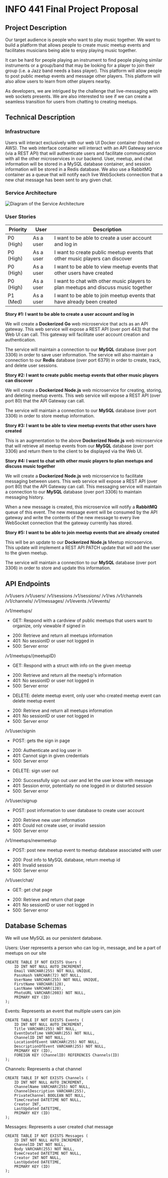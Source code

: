 # INFO 441 Final Project Proposal

## Project Description

Our target audience is people who want to play music together. We want to build a platform that allows people to create music meetup events and facilitates musicians being able to enjoy playing music together. 

It can be hard for people playing an instrument to find people playing similar instruments or a group/band that may be looking for a player to join their group (i.e. a Jazz band needs a bass player). This platform will allow people to post public meetup events and message other players. This platform will also allow users to learn from other players nearby.

As developers, we are intrigued by the challenge that live-messaging with web sockets presents. We are also interested to see if we can create a seamless transition for users from chatting to creating meetups. 

## Technical Description

### Infrastructure

Users will interact exclusively with our web UI Docker container (hosted on AWS). The web interface container will interact with an API Gateway service (via a REST API) that will authenticate users and facilitate communication with all the other microservices in our backend. User, meetup, and chat information will be stored in a MySQL database container, and session information will be stored in a Redis database. We also use a RabbitMQ container as a queue that will notify each live WebSockets connection that a new chat message has been sent to any given chat.

### Service Architecture

![Diagram of the Service Architecture](./assets/architecture.jpg)

### User Stories

| **Priority** | **User** | **Description** |
|--------------|----------|-----------------|
| P0 (High) | As a user | I want to be able to create a user account and log in |
| P0 (High) | As a user | I want to create public meetup events that other music players can discover |
| P0 (High) | As a user | I want to be able to view meetup events that other users have created |
| P0 (High) | As a user | I want to chat with other music players to plan meetups and discuss music together |
| P1 (Med) | As a user | I want to be able to join meetup events that have already been created |


**Story #1: I want to be able to create a user account and log in**

We will create a **Dockerized** **Go** web microservice that acts as an API gateway. This web service will expose a REST API (over port 443) that the Web UI can call. This gateway will facilitate user account creation and authentication.

The service will maintain a connection to our **MySQL** database (over port 3306) in order to save user information. The service will also maintain a connection to our **Redis** database (over port 6379) in order to create, track, and delete user sessions.

**Story #2: I want to create public meetup events that other music players can discover**

We will create a **Dockerized** **Node.js** web microservice for creating, storing, and deleting meetup events. This web service will expose a REST API (over port 80) that the API Gateway can call. 

The service will maintain a connection to our **MySQL** database (over port 3306) in order to store meetup information.

**Story #3: I want to be able to view meetup events that other users have created**

 This is an augmentation to the above **Dockerized** **Node.js** web microservice that will retrieve all meetup events from our **MySQL** database (over port 3306) and return them to the client to be displayed via the Web UI.

**Story #4: I want to chat with other music players to plan meetups and discuss music together**

We will create a **Dockerized** **Node.js** web microservice to facilitate messaging between users. This web service will expose a REST API (over port 80) that the API Gateway can call. This messaging service will maintain a connection to our **MySQL** database (over port 3306) to maintain messaging history.

When a new message is created, this microservice will notify a **RabbitMQ** queue of this event. The new message event will be consumed by the API gateway and write the contents of the new message to every live WebSocket connection that the gateway currently has stored.

**Story #5: I want to be able to join meetup events that are already created**

This will be an update to our **Dockerized** **Node.js** Meetup microservice. This update will implement a REST API PATCH update that will add the user to the given meetup.

The service will maintain a connection to our **MySQL** database (over port 3306) in order to store and update this information.

## API Endpoints

/v1/users
/v1/users/
/v1/sessions
/v1/sessions/
/v1/ws
/v1/channels
/v1/channels/
/v1/messages/
/v1/events
/v1/events/

/v1/meetups/
* GET: Respond with a cardview of public meetups that users want to organize, only viewable if signed in
- 200: Retrieve and return all meetups information
- 401: No sessionID or user not logged in
- 500: Server error

/v1/meetups/{meetupID}
* GET: Respond with a struct with info on the given meetup
- 200: Retrieve and return all the meetup's information
- 401: No sessionID or user not logged in
- 500: Server error
* DELETE: delete meetup event, only user who created meetup event can delete meetup event
- 200: Retrieve and return all meetups information
- 401: No sessionID or user not logged in
- 500: Server error

/v1/user/signin
* POST: gets the sign in page
- 200: Authenticate and log user in
- 401: Cannot sign in given credentials
- 500: Server error
* DELETE: sign user out
- 200: Successfully sign out user and let the user know with message
- 401: Session error, potentially no one logged in or distorted session
- 500: Server error

/v1/user/signup
* POST: post information to user database to create user account
- 200: Retrieve new user information
- 401: Could not create user, or invalid session
- 500: Server error

/v1/meetups/newmeetup
* POST: post new meetup event to meetup database associated with user
- 200: Post info to MySQL database, return meetup id
- 401: Invalid session
- 500: Server error

/v1/user/chat/
* GET: get chat page 
- 200: Retrieve and return chat page
- 401: No sessionID or user not logged in
- 500: Server error

## Database Schemas

We will use MySQL as our persistent database.

Users: User represents a person who can log-in, message, and be a part of meetups on our site
```
CREATE TABLE IF NOT EXISTS Users (
    ID INT NOT NULL AUTO_INCREMENT,
    Email VARCHAR(255) NOT NULL UNIQUE,
    PassHash VARCHAR(72) NOT NULL,
    UserName VARCHAR(255) NOT NULL UNIQUE,
    FirstName VARCHAR(128),
    LastName VARCHAR(128),
    PhotoURL VARCHAR(2083) NOT NULL,
    PRIMARY KEY (ID)
);
```

Events: Represents an event that multiple users can join
```
CREATE TABLE IF NOT EXISTS Events (
    ID INT NOT NULL AUTO_INCREMENT,
    Title VARCHAR(255) NOT NULL,
    EventDateTime VARCHAR(255) NOT NULL,
    ChannelID INT NOT NULL,
    LocationOfEvent VARCHAR(255) NOT NULL,
    DescriptionOfEvent VARCHAR(255) NOT NULL,
    PRIMARY KEY (ID),
    FOREIGN KEY (ChannelID) REFERENCES Channels(ID)
);
```

Channels: Represents a chat channel
```
CREATE TABLE IF NOT EXISTS Channels (
    ID INT NOT NULL AUTO_INCREMENT,
    ChannelName VARCHAR(255) NOT NULL,
    ChannelDescription VARCHAR(255),
    PrivateChannel BOOLEAN NOT NULL,
    TimeCreated DATETIME NOT NULL,
    Creator INT,
    LastUpdated DATETIME,
    PRIMARY KEY (ID)
);
```

Messages: Represents a user created chat message
```
CREATE TABLE IF NOT EXISTS Messages (
    ID INT NOT NULL AUTO_INCREMENT,
    ChannelID INT NOT NULL,
    Body VARCHAR(255) NOT NULL,
    TimeCreated DATETIME NOT NULL,
    Creator INT NOT NULL,
    LastUpdated DATETIME,
    PRIMARY KEY (ID)
);
```
